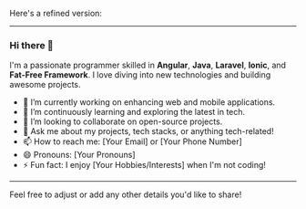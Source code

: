 Here's a refined version:

---

### Hi there 👋

I'm a passionate programmer skilled in **Angular**, **Java**, **Laravel**, **Ionic**, and **Fat-Free Framework**. I love diving into new technologies and building awesome projects.

- 🔭 I’m currently working on enhancing web and mobile applications.
- 🌱 I’m continuously learning and exploring the latest in tech.
- 👯 I’m looking to collaborate on open-source projects.
- 💬 Ask me about my projects, tech stacks, or anything tech-related!
- 📫 How to reach me: [Your Email] or [Your Phone Number]
- 😄 Pronouns: [Your Pronouns]
- ⚡ Fun fact: I enjoy [Your Hobbies/Interests] when I'm not coding!

---

Feel free to adjust or add any other details you'd like to share!
